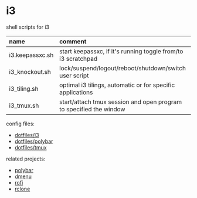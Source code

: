 # i3

shell scripts for i3

| name            | comment                                                            |
| :-------------- | :----------------------------------------------------------------- |
| i3.keepassxc.sh | start keepassxc, if it's running toggle from/to i3 scratchpad      |
| i3_knockout.sh  | lock/suspend/logout/reboot/shutdown/switch user script             |
| i3_tiling.sh    | optimal i3 tilings, automatic or for specific applications         |
| i3_tmux.sh      | start/attach tmux session and open program to specified the window |

config files:

- [dotfiles/i3](https://github.com/mrdotx/dotfiles/tree/master/.config/i3)
- [dotfiles/polybar](https://github.com/mrdotx/dotfiles/tree/master/.config/polybar)
- [dotfiles/tmux](https://github.com/mrdotx/dotfiles/tree/master/.config/tmux)

related projects:

- [polybar](https://github.com/mrdotx/polybar)
- [dmenu](https://github.com/mrdotx/dmenu)
- [rofi](https://github.com/mrdotx/rofi)
- [rclone](https://github.com/mrdotx/rclone)

